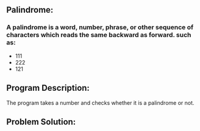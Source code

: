## Palindrome:
### A palindrome is a word, number, phrase, or other sequence of characters which reads the same backward as forward. such as: 
- 111
- 222
- 121

## Program Description: 
The program takes a number and checks whether it is a palindrome or not.

## Problem Solution:
